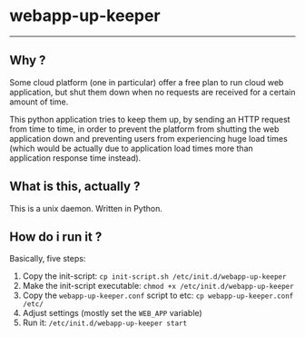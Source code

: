 # webapp-up-keeper 
---------------------

## Why ?

Some cloud platform (one in particular) offer a free plan to run cloud web
application, but shut them down when no requests are received for a certain
amount of time.

This python application tries to keep them up, by sending an HTTP request
from time to time, in order to prevent the platform from shutting the web 
application down and preventing users from experiencing huge load times (which
would be actually due to application load times more than application response
time instead).

## What is this, actually ?

This is a unix daemon. Written in Python.

## How do i run it ?

Basically, five steps:

1. Copy the init-script: `cp init-script.sh /etc/init.d/webapp-up-keeper`
2. Make the init-script executable: `chmod +x /etc/init.d/webapp-up-keeper`
3. Copy the `webapp-up-keeper.conf` script to etc: `cp webapp-up-keeper.conf /etc/`
4. Adjust settings (mostly set the `WEB_APP` variable)
5. Run it: `/etc/init.d/webapp-up-keeper start`
